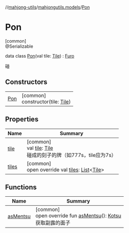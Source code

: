 //[mahjong-utils](../../../index.md)/[mahjongutils.models](../index.md)/[Pon](index.md)

# Pon

[common]\
@Serializable

data class [Pon](index.md)(val tile: [Tile](../-tile/index.md)) : [Furo](../-furo/index.md)

碰

## Constructors

| | |
|---|---|
| [Pon](-pon.md) | [common]<br>constructor(tile: [Tile](../-tile/index.md)) |

## Properties

| Name | Summary |
|---|---|
| [tile](tile.md) | [common]<br>val [tile](tile.md): [Tile](../-tile/index.md)<br>碰成的刻子的牌（如777s，tile应为7s） |
| [tiles](tiles.md) | [common]<br>open override val [tiles](tiles.md): [List](https://kotlinlang.org/api/latest/jvm/stdlib/kotlin.collections/-list/index.html)&lt;[Tile](../-tile/index.md)&gt; |

## Functions

| Name | Summary |
|---|---|
| [asMentsu](as-mentsu.md) | [common]<br>open override fun [asMentsu](as-mentsu.md)(): [Kotsu](../-kotsu/index.md)<br>获取副露的面子 |
